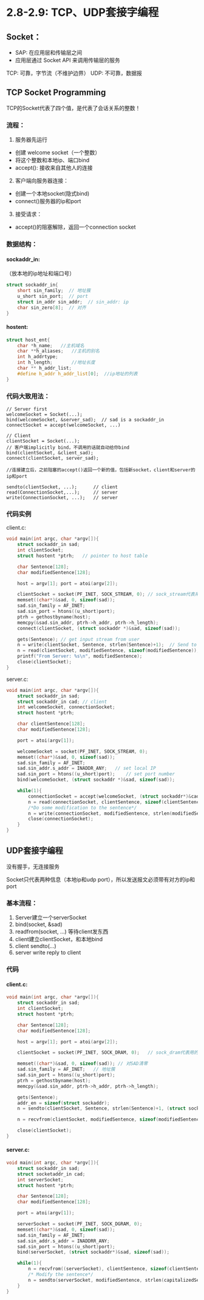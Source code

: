 # 2.8-2.9: TCP、UDP套接字编程

## Socket：

* SAP: 在应用层和传输层之间
* 应用层通过 Socket API 来调用传输层的服务

TCP: 可靠，字节流（不维护边界）
UDP: 不可靠，数据报

## TCP Socket Programming

TCP的Socket代表了四个值，是代表了会话关系的整数！

### 流程：

1. 服务器先运行
* 创建 welcome socket（一个整数）
* 将这个整数和本地ip、端口bind
* accept(): 接收来自其他人的连接
2. 客户端向服务器连接：
* 创建一个本地socket(隐式bind)
* connect()服务器的ip和port
3. 接受请求：
* accept()的阻塞解除，返回一个connection socket

### 数据结构：

#### sockaddr_in:
（放本地的ip地址和端口号）
```c
struct sockaddr_in{
    short sin_family;  // 地址簇
    u_short sin_port;  // port
    struct in_addr sin_addr;  // sin_addr: ip
    char sin_zero[8];  // 对齐
}
```

#### hostent:
```c
struct host_ent{
    char *h_name;   //主机域名
    char **h_aliases;   //主机的别名
    int h_addrtype;     
    int h_length;       //地址长度
    char ** h_addr_list;    
    #define h_addr h_addr_list[0];  //ip地址的列表
}
```

### 代码大致用法：
```
// Server first
welcomeSocket = Socket(...);
bind(welcomeSocket, &server_sad);  // sad is a sockaddr_in
connectSocket = accept(welcomeSocket, ...)

// Client
clientSocket = Socket(...);
// 客户端implicitly bind，不调用的话就自动给你bind
bind(clientSocket, &client_sad);
connect(clientSocket, server_sad);

//连接建立后，之前阻塞的accept()返回一个新的值，包括新socket，client和server的ip和port

sendto(clientSocket, ...);      // client
read(ConnectionSocket,...);     // server
write(ConnectionSocket, ...);   // server
```

### 代码实例

client.c:
```c
void main(int argc, char *argv[]){
    struct sockaddr_in sad;
    int clientSocket;
    struct hostent *ptrh;   // pointer to host table

    char Sentence[128];
    char modifiedSentence[128];

    host = argv[1]; port = atoi(argv[2]);

    clientSocket = socket(PF_INET, SOCK_STREAM, 0); // sock_stream代表用的是tcp socket, 因为tcp是byte stream
    memset((char*)&sad, 0, sizeof(sad));
    sad.sin_family = AF_INET;
    sad.sin_port = htons((u_short)port);
    ptrh = gethostbyname(host);
    memcpy(&sad.sin_addr, ptrh->h_addr, ptrh->h_length);
    connect(clientSocket, (struct sockaddr *)&sad, sizeof(sad));

    gets(Sentence); // get input stream from user
    n = write(clientSocket, Sentence, strlen(Sentence)+1);  // Send to server
    n = read(clientSocket, modifiedSentence, sizeof(modifiedSentence));
    printf("From Server: %s\n", modifiedSentence);
    close(clientSocket);
}
```

server.c:
```c
void main(int argc, char *argv[]){
    struct sockaddr_in sad;
    struct sockaddr_in cad; // client
    int welcomeSocket, connectionSocket;
    struct hostent *ptrh;

    char clientSentence[128];
    char modifiedSentence[128];

    port = atoi(argv[1]);

    welcomeSocket = socket(PF_INET, SOCK_STREAM, 0);
    memset((char*)&sad, 0, sizeof(sad));
    sad.sin_family = AF_INET;
    sad.sin_addr.s_addr = INADDR_ANY;   // set local IP
    sad.sin_port = htons((u_short)port);    // set port number
    bind(welcomeSocket, (struct sockaddr *)&sad, sizeof(sad));

    while(1){
        connectionSocket = accept(welcomeSocket, (struct sockaddr*)&cad, &alen);
        n = read(connectionSocket, clientSentence, sizeof(clientSentence));
        /*Do some modification to the sentence*/
        n = write(connectionSocket, modifiedSentence, strlen(modifiedSentence)+1);
        close(connectionSocket);
    }
}
```

## UDP套接字编程

没有握手，无连接服务

Socket只代表两种信息（本地ip和udp port），所以发送报文必须带有对方的ip和port

### 基本流程：

1. Server建立一个serverSocket
2. bind(socket, &sad)
3. readfrom(socket, ...) 等待client发东西
4. client建立clientSocket，和本地bind
5. client sendto(...)
6. server write reply to client

### 代码

#### client.c:
```c
void main(int argc, char *argv[]){
    struct sockaddr_in sad;
    int clientSocket;
    struct hostent *ptrh;

    char Sentence[128];
    char modifiedSentence[128];

    host = argv[1]; port = atoi(argv[2]);

    clientSocket = socket(PF_INET, SOCK_DRAM, 0);   // sock_dram代表用的是udp socket, 因为udp是datagram

    memset((char*)&sad, 0, sizeof(sad)); // 对SAD清零
    sad.sin_family = AF_INET;   // 地址簇
    sad.sin_port = htons((u_short)port);
    ptrh = gethostbyname(host);
    memcpy(&sad.sin_addr, ptrh->h_addr, ptrh->h_length);

    gets(Sentence);
    addr_en = sizeof(struct sockaddr);
    n = sendto(clientSocket, Sentence, strlen(Sentence)+1, (struct sockaddr*)&sad, addr_len);

    n = recvfrom(clientSocket, modifiedSentence, sizeof(modifiedSentence), (struct sockaddr*)&sad, &addr_len);

    close(clientSocket);
}
```

#### server.c:
```c
void main(int argc, char *argv[]){
    struct sockaddr_in sad;
    struct socketaddr_in cad;
    int serverSocket;
    struct hostent *ptrh;

    char Sentence[128];
    char modifiedSentence[128];

    port = atoi(argv[1]);

    serverSocket = socket(PF_INET, SOCK_DGRAM, 0);
    memset((char*)&sad, 0, sizeof(sad));
    sad.sin_family = AF_INET;
    sad.sin_addr.s_addr = INADDRR_ANY;
    sad.sin_port = htons((u_short)port);
    bind(serverSocket, (struct sockaddr*)&sad, sizeof(sad));

    while(1){
        n = recvfrom((serverSocket), clientSentence, sizeof(clientSentence), 0)
        /* Modify the sentence*/
        n = sendto(serverSocket, modifiedSentence, strlen(capitalizedSentence)+1, (struct sockaddr*)&cad, &addr_len);
    }
}
```